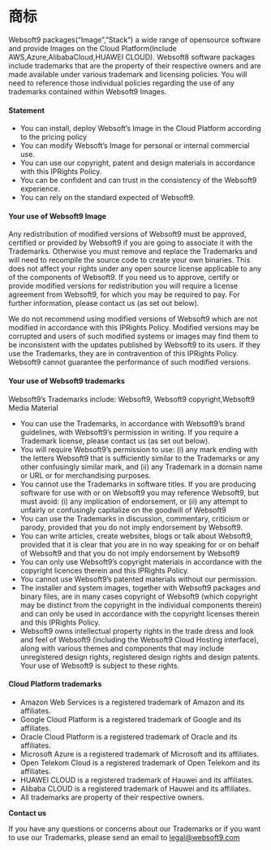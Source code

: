 # 商标

Websoft9 packages(“Image”,”Stack”) a wide range of opensource software and provide Images on the Cloud Platform(Include AWS,Azure,AlibabaCloud,HUAWEI CLOUD). Websoft8 software packages include trademarks that are the property of their respective owners and are made available under various trademark and licensing policies. You will need to reference those individual policies regarding the use of any trademarks contained within Websoft9 Images.



#### Statement

- You can install, deploy Websoft’s Image in the Cloud Platform according to the pricing policy
- You can modify Websoft’s Image for personal or internal commercial use.
- You can use our copyright, patent and design materials in accordance with this IPRights Policy.
- You can be confident and can trust in the consistency of the Websoft9 experience.
- You can rely on the standard expected of Websoft9.

#### Your use of  Websoft9 Image

Any redistribution of modified versions of Websoft9 must be approved, certified or provided by Websoft9 if you are going to associate it with the Trademarks. Otherwise you must remove and replace the Trademarks and will need to recompile the source code to create your own binaries. This does not affect your rights under any open source license applicable to any of the components of Websoft9. If you need us to approve, certify or provide modified versions for redistribution you will require a license agreement from Websoft9, for which you may be required to pay. For further information, please contact us (as set out below).

We do not recommend using modified versions of Websoft9 which are not modified in accordance with this IPRights Policy. Modified versions may be corrupted and users of such modified systems or images may find them to be inconsistent with the updates published by Websoft9 to its users. If they use the Trademarks, they are in contravention of this IPRights Policy. Websoft9 cannot guarantee the performance of such modified versions.

#### Your use of Websoft9 trademarks

Websoft9’s Trademarks include: Websoft9, Websoft9 copyright,Websoft9 Media Material

- You can use the Trademarks, in accordance with Websoft9’s brand guidelines, with Websoft9’s permission in writing. If you require a Trademark license, please contact us (as set out below).
- You will require Websoft9’s permission to use: (i) any mark ending with the letters Websoft9 that is sufficiently similar to the Trademarks or any other confusingly similar mark, and (ii) any Trademark in a domain name or URL or for merchandising purposes.
- You cannot use the Trademarks in software titles. If you are producing software for use with or on Websoft9 you may reference Websoft9, but must avoid: (i) any implication of endorsement, or (ii) any attempt to unfairly or confusingly capitalize on the goodwill of Websoft9
- You can use the Trademarks in discussion, commentary, criticism or parody, provided that you do not imply endorsement by Websoft9.
- You can write articles, create websites, blogs or talk about Websoft9, provided that it is clear that you are in no way speaking for or on behalf of Websoft9 and that you do not imply endorsement by Websoft9
- You can only use Websoft9’s copyright materials in accordance with the copyright licences therein and this IPRights Policy.
- You cannot use Websoft9’s patented materials without our permission.
- The installer and system images, together with Websoft9 packages and binary files, are in many cases copyright of Websoft9 (which copyright may be distinct from the copyright in the individual components therein) and can only be used in accordance with the copyright licenses therein and this IPRights Policy.
- Websoft9 owns intellectual property rights in the trade dress and look and feel of Websoft9 (including the Websoft9 Cloud Hosting interface), along with various themes and components that may include unregistered design rights, registered design rights and design patents. Your use of Websoft9 is subject to these rights.



#### Cloud Platform trademarks

- Amazon Web Services is a registered trademark of Amazon and its affiliates.
- Google Cloud Platform is a registered trademark of Google and its affiliates.
- Oracle Cloud Platform is a registered trademark of Oracle and its affiliates.
- Microsoft Azure is a registered trademark of Microsoft and its affiliates.
- Open Telekom Cloud is a registered trademark of Open Telekom and its affiliates.
- HUAWEI CLOUD is a registered trademark of Hauwei and its affiliates.
- Alibaba CLOUD is a registered trademark of Hauwei and its affiliates.
- All trademarks are property of their respective owners.

**Contact us**

If you have any questions or concerns about our Trademarks or if you want to use our Trademarks, please send an email to legal@websoft9.com